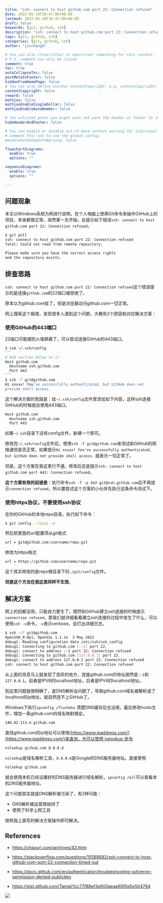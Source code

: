```yaml
---
title: "ssh: connect to host github.com port 22: Connection refused"
date: 2022-05-28T10:47:06+08:00
lastmod: 2022-05-28T10:47:06+08:00
draft: false
keywords: [git, github, ssh]
description: "ssh: connect to host github.com port 22: Connection refused"
tags: [git, github, ssh]
categories: [git, github, ssh]
author: "jincheng9"

# You can also close(false) or open(true) something for this content.
# P.S. comment can only be closed
comment: true
toc: true
autoCollapseToc: false
postMetaInFooter: false
hiddenFromHomePage: false
# You can also define another contentCopyright. e.g. contentCopyright: "This is another copyright."
contentCopyright: false
reward: false
mathjax: false
mathjaxEnableSingleDollar: false
mathjaxEnableAutoNumber: false

# You unlisted posts you might want not want the header or footer to show
hideHeaderAndFooter: false

# You can enable or disable out-of-date content warning for individual post.
# Comment this out to use the global config.
#enableOutdatedInfoWarning: false

flowchartDiagrams:
  enable: true
  options: ""

sequenceDiagrams: 
  enable: true
  options: ""

---
```


## 问题现象

本文以Windows系统为例进行说明，在个人电脑上使用Git命令来操作GitHub上的项目，本来都很正常，突然某一天开始，会提示如下错误`ssh: connect to host github.com port 22: Connection refused`。

```bash
$ git pull
ssh: connect to host github.com port 22: Connection refused
fatal: Could not read from remote repository.

Please make sure you have the correct access rights
and the repository exists.
```



## 排查思路

`ssh: connect to host github.com port 22: Connection refused`这个错误提示的是连接`github.com`的22端口被拒绝了。

原本以为github.com挂了，但是浏览器访问github.com一切正常。

网上搜索这个报错，发现很多人遇到这个问题，大概有2个原因和对应解决方案：

### 使用GitHub的443端口

22端口可能被防火墙屏蔽了，可以尝试连接GitHub的443端口。

````bash
$ vim ~/.ssh/config
```
# Add section below to it
Host github.com
  Hostname ssh.github.com
  Port 443
```
$ ssh -T git@github.com
Hi xxxxx! You've successfully authenticated, but GitHub does not
provide shell access.
````

这个解决方案的思路是：给`~/.ssh/config`文件里添加如下内容，这样ssh连接GitHub的时候就会使用443端口。

```markdown
Host github.com
  Hostname ssh.github.com
  Port 443
```

如果`~/.ssh`目录下没有config文件，新建一个即可。

修改完`~/.ssh/config`文件后，使用`ssh -T git@github.com`来测试和GitHub的网络通信是否正常，如果提示`Hi xxxxx! You've successfully authenticated, but GitHub does not
provide shell access.` 就表示一切正常了。

但是，这个方案在我这里行不通，修改后还是提示`ssh: connect to host github.com port 443: Connection refused`。

**这个方案有效的前提是**：执行命令`ssh -T -p 443 git@ssh.github.com`后不再提示`connection refused`，所以要尝试这个方案的小伙伴先执行这条命令测试下。



### 使用https协议，不要使用ssh协议

在你的GitHub的本地repo目录，执行如下命令：

```bash
$ git config --local -e
```

然后把里面的url配置项从git格式

```bash
url = git@github.com:username/repo.git
```

修改为https格式

```bash
url = https://github.com/username/repo.git
```

这个其实修改的是repo根目录下的`./git/config`文件。

**但是这个方法在我这里同样不生效**。



## 解决方案

网上的招都没用，只能自力更生了。既然和GitHub建立ssh连接的时候提示`connection refused`，那我们就详细看看建立ssh连接的过程中发生了什么，可以使用`ssh -v`命令，`-v`表示verbose，会打出详细日志。

```bash
$ ssh -vT git@github.com
OpenSSH_9.0p1, OpenSSL 1.1.1o  3 May 2022
debug1: Reading configuration data /etc/ssh/ssh_config
debug1: Connecting to github.com [::1] port 22.
debug1: connect to address ::1 port 22: Connection refused
debug1: Connecting to github.com [127.0.0.1] port 22.
debug1: connect to address 127.0.0.1 port 22: Connection refused
ssh: connect to host github.com port 22: Connection refused
```

从上面的信息马上就发现了诡异的地方，连接github.com的地址居然是`::1`和`127.0.0.1`。前者是IPV6的localhost地址，后者是IPV4的localhost地址。

到这里问题就很明确了，是DNS解析出问题了，导致github.com域名被解析成了localhost的ip地址，就自然连不上GitHub了。

Windows下执行`ipconfig /flushdns` 清楚DNS缓存后也没用，最后修改hosts文件，增加一条github.com的域名映射搞定。

```bash
140.82.113.4 github.com
```

查找github.com的ip地址可以使用[https://www.ipaddress.com/](https://www.ipaddress.com/)来查询，也可以使用`nslookup`命令

```bash
nslookup github.com 8.8.8.8
```

`nslookup`是域名解析工具，`8.8.8.8`是Google的DNS服务器地址。直接使用

```bash
nslookup github.com
```

就会使用本机已经设置好的DNS服务器进行域名解析，`ipconfig /all`可以查看本机DNS服务器地址。

这个问题其实就是DNS解析被污染了，有2种可能：

* DNS解析被运营商劫持了
* 使用了科学上网工具

按照我上面写的解决方案操作即可解决。



## References

* https://chaxuri.com/archives/43.html

* https://stackoverflow.com/questions/15589682/ssh-connect-to-host-github-com-port-22-connection-timed-out
* https://docs.github.com/en/authentication/troubleshooting-ssh/error-permission-denied-publickey
* https://gist.github.com/Tamal/1cc77f88ef3e900aeae65f0e5e504794

![](/img/wechat.png)

